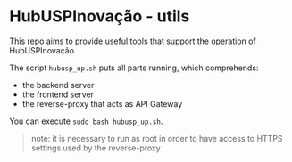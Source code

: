 # HubUSPInovação - utils

This repo aims to provide useful tools that support the operation of HubUSPInovação

The script `hubusp_up.sh` puts all parts running, which comprehends:
- the backend server
- the frontend server
- the reverse-proxy that acts as API Gateway

You can execute `sudo bash hubusp_up.sh`.

> note: it is necessary to run as root in order to have access to HTTPS settings used by the reverse-proxy
